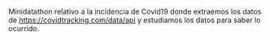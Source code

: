 Minidatathon relativo a la incidencia de Covid19 donde extraemos los datos de https://covidtracking.com/data/api y estudiamos los datos para saber lo ocurrido.
